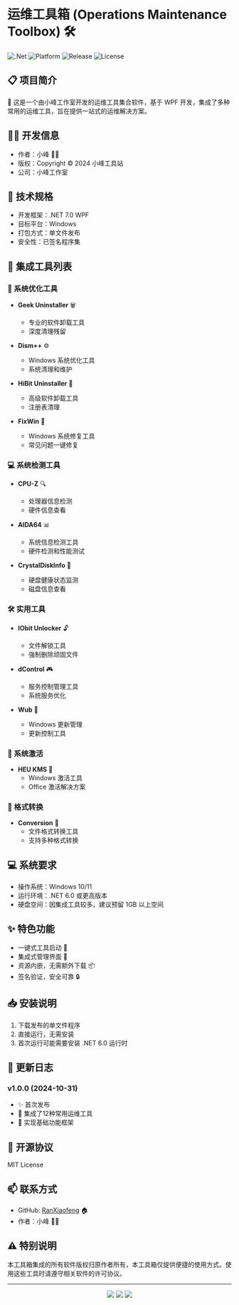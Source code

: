 # 运维工具箱 (Operations Maintenance Toolbox) 🛠️

![.Net](https://img.shields.io/badge/.NET-7.0-512BD4)
![Platform](https://img.shields.io/badge/Platform-Windows-0078D6)
![Release](https://img.shields.io/badge/Release-v1.0.0-blue)
![License](https://img.shields.io/badge/License-MIT-green)

## 📋 项目简介
🏢 这是一个由小峰工作室开发的运维工具集合软件，基于 WPF 开发，集成了多种常用的运维工具，旨在提供一站式的运维解决方案。

## 👨‍💻 开发信息
- 作者：小峰 👨‍🔧
- 版权：Copyright © 2024 小峰工具站
- 公司：小峰工作室

## 🔧 技术规格
- 开发框架：.NET 7.0 WPF
- 目标平台：Windows
- 打包方式：单文件发布
- 安全性：已签名程序集

## 🎯 集成工具列表

### 🚀 系统优化工具
- **Geek Uninstaller** 🗑️
  - 专业的软件卸载工具
  - 深度清理残留

- **Dism++** ⚙️
  - Windows 系统优化工具
  - 系统清理和维护

- **HiBit Uninstaller** 🧹
  - 高级软件卸载工具
  - 注册表清理

- **FixWin** 🔧
  - Windows 系统修复工具
  - 常见问题一键修复

### 💻 系统检测工具
- **CPU-Z** 🔍
  - 处理器信息检测
  - 硬件信息查看

- **AIDA64** 📊
  - 系统信息检测工具
  - 硬件检测和性能测试

- **CrystalDiskInfo** 💽
  - 硬盘健康状态监测
  - 磁盘信息查看

### 🛠️ 实用工具
- **IObit Unlocker** 🔓
  - 文件解锁工具
  - 强制删除顽固文件

- **dControl** 🎮
  - 服务控制管理工具
  - 系统服务优化

- **Wub** 🔄
  - Windows 更新管理
  - 更新控制工具

### 🔑 系统激活
- **HEU KMS** 🎯
  - Windows 激活工具
  - Office 激活解决方案

### 🔄 格式转换
- **Conversion** 📁
  - 文件格式转换工具
  - 支持多种格式转换

## 💻 系统要求
- 操作系统：Windows 10/11
- 运行环境：.NET 6.0 或更高版本
- 硬盘空间：因集成工具较多，建议预留 1GB 以上空间

## ✨ 特色功能
- 一键式工具启动 🚀
- 集成式管理界面 🎯
- 资源内嵌，无需额外下载 📦
- 签名验证，安全可靠 🔒

## 📥 安装说明
1. 下载发布的单文件程序
2. 直接运行，无需安装
3. 首次运行可能需要安装 .NET 6.0 运行时

## 📝 更新日志
### v1.0.0 (2024-10-31)
- ✨ 首次发布
- 🔨 集成了12种常用运维工具
- 🎯 实现基础功能框架

## 📄 开源协议
MIT License

## 📫 联系方式
- GitHub: [RanXiaofeng](https://github.com/RanXiaofeng) 🏠
- 作者：小峰 👨‍💻

## ⚠️ 特别说明
本工具箱集成的所有软件版权归原作者所有，本工具箱仅提供便捷的使用方式。使用这些工具时请遵守相关软件的许可协议。

---
<div align="center">
    <img src="https://img.shields.io/badge/Made%20with-❤️-red">
    <img src="https://img.shields.io/badge/Built%20with-WPF-blue">
    <img src="https://img.shields.io/badge/Powered%20by-.NET-purple">
</div>